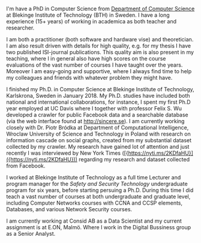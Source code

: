 ---
---

I'm have a PhD in Computer Science from [Department of Computer Science](https://www.bth.se/eng/about-bth/organisation/faculty-of-computing/dida/) at Blekinge Institute of Technology (BTH) in Sweden. I have a long experience (15+ years) of working in academica as both teacher and researcher.

I am both a practitioner (both software
and hardware vise) and theoretician. I am also result driven with
details for high quality, e.g. for my thesis I have two published
ISI-journal publications. This quality aim is also present in my
teaching, where I in general also have high scores on the course
evaluations of the vast number of courses I have taught over the years.
Moreover I am easy-going and supportive, where I always find time to
help my colleagues and friends with whatever problem they might have.

I finished my Ph.D. in Computer Science at Blekinge Institute of
Technology, Karlskrona, Sweden in January 2018.  My Ph.D. studies have included
both national and international collaborations, for instance, I spent my
first Ph.D year employed at UC Davis where I together with professor
Felix S. Wu developed a crawler for public Facebook data and a
searchable database (via the web interface found at
<http://sincere.se>). I am currently working closely with Dr. Piotr
Bródka at Department of Computational Intelligence, Wroclaw University
of Science and Technology in Poland with research on information cascade
on social graphs, created from my substantial dataset collected by my
crawler. My research have gained lot of attention and just recently I
was interviewed by New York Times
([{https://nyti.ms/2KDfaHU}]({https://nyti.ms/2KDfaHU})) regarding my
research and dataset collected from Facebook.

I worked at Blekinge Institute of Technology as a full time Lecturer and
program manager for the *Safety and Security Technology* undergraduate
program for six years, before starting persuing a Ph.D. During this time
I did teach a vast number of courses at both undergraduate and graduate
level, including Computer Networks courses with CCNA and CCSP elements,
Databases, and various Network Security courses.

I am currently working at Consid AB as a Data Scientist and my current assignment is at E.ON, Malmö. Where I work in the Digital Bussiness group as a Senior Analyst.
